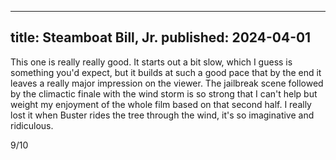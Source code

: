 ----
title: Steamboat Bill, Jr.
published: 2024-04-01
----

This one is really really good. It starts out a bit slow, which I guess is something you'd expect, but it builds at such a good pace that by the end it leaves a really major impression on the viewer. The jailbreak scene followed by the climactic finale with the wind storm is so strong that I can't help but weight my enjoyment of the whole film based on that second half. I really lost it when Buster rides the tree through the wind, it's so imaginative and ridiculous.

9/10
